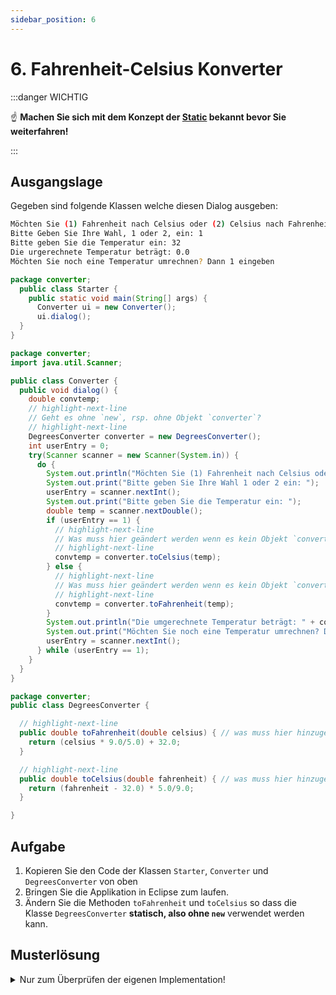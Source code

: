 ```yaml
---
sidebar_position: 6
---
```


# 6. Fahrenheit-Celsius Konverter

:::danger WICHTIG

:point_up: **Machen Sie sich mit dem Konzept der [Static](../konzepte/static.md)
bekannt bevor Sie weiterfahren!**

:::

## Ausgangslage

Gegeben sind folgende Klassen welche diesen Dialog ausgeben:

```bash title="Der Dialog-Ablauf"
Möchten Sie (1) Fahrenheit nach Celsius oder (2) Celsius nach Fahrenheit umrechnen?
Bitte Geben Sie Ihre Wahl, 1 oder 2, ein: 1
Bitte geben Sie die Temperatur ein: 32
Die urgerechnete Temperatur beträgt: 0.0
Möchten Sie noch eine Temperatur umrechnen? Dann 1 eingeben
```

```java title="Starter.java"
package converter;
  public class Starter {
    public static void main(String[] args) {
      Converter ui = new Converter();
      ui.dialog();
  }
}
```

```java title="Converter.java"
package converter;
import java.util.Scanner;

public class Converter {
  public void dialog() {
    double convtemp;
    // highlight-next-line
    // Geht es ohne `new`, rsp. ohne Objekt `converter`?
    // highlight-next-line
    DegreesConverter converter = new DegreesConverter();
    int userEntry = 0;
    try(Scanner scanner = new Scanner(System.in)) {
      do {
        System.out.println("Möchten Sie (1) Fahrenheit nach Celsius oder (2) Celsius nach Fahrenheit umrechnen?");
        System.out.print("Bitte geben Sie Ihre Wahl 1 oder 2 ein: ");
        userEntry = scanner.nextInt();
        System.out.print("Bitte geben Sie die Temperatur ein: ");
        double temp = scanner.nextDouble();
        if (userEntry == 1) {
          // highlight-next-line
          // Was muss hier geändert werden wenn es kein Objekt `converter` mehr gibt?
          // highlight-next-line
          convtemp = converter.toCelsius(temp);
        } else {
          // highlight-next-line
          // Was muss hier geändert werden wenn es kein Objekt `converter` mehr gibt?
          // highlight-next-line
          convtemp = converter.toFahrenheit(temp);
        }
        System.out.println("Die umgerechnete Temperatur beträgt: " + convtemp);
        System.out.print("Möchten Sie noch eine Temperatur umrechnen? Dann 1 eingeben. ");
        userEntry = scanner.nextInt();
      } while (userEntry == 1);
    }
  }
}
```

```java title="DegreesConverter.java"
package converter;
public class DegreesConverter {

  // highlight-next-line
  public double toFahrenheit(double celsius) { // was muss hier hinzugefügt werden?
    return (celsius * 9.0/5.0) + 32.0;
  }

  // highlight-next-line
  public double toCelsius(double fahrenheit) { // was muss hier hinzugefügt werden?
    return (fahrenheit - 32.0) * 5.0/9.0;
  }

}
```

## Aufgabe

1. Kopieren Sie den Code der Klassen `Starter`, `Converter` und
   `DegreesConverter` von oben
2. Bringen Sie die Applikation in Eclipse zum laufen.
3. Ändern Sie die Methoden `toFahrenheit` und `toCelsius` so dass die Klasse
   `DegreesConverter` **statisch, also ohne `new`** verwendet werden kann.

## Musterlösung

<details>
<summary>Nur zum Überprüfen der eigenen Implementation!</summary>

```java title="Converter.java"
package converter;
import java.util.Scanner;

public class Converter {
  public void dialog() {
    double convtemp;
    // highlight-next-line
    // Die nächste Linie kann man auskommentieren, we braucht nun kein Objekt mehr
    // highlight-next-line
    // DegreesConverter converter = new DegreesConverter();
    int userEntry = 0;
    try(Scanner scanner = new Scanner(System.in)) {
      do {
        System.out.println("Möchten Sie (1) Fahrenheit nach Celsius oder (2) Celsius nach Fahrenheit umrechnen?");
        System.out.print("Bitte geben Sie Ihre Wahl 1 oder 2 ein: ");
        userEntry = scanner.nextInt();
        System.out.print("Bitte geben Sie die Temperatur ein: ");
        double temp = scanner.nextDouble();
        if (userEntry == 1) {
          // highlight-next-line
          // convtemp = converter.toCelsius(temp);
          // highlight-next-line
          convtemp = DegreesConverter.toCelsius(temp); // es braucht kein Objekt!
        } else {
          // highlight-next-line
          //convtemp = converter.toFahrenheit(temp);
          // highlight-next-line
          convtemp = DegreesConverter.toFahrenheit(temp); // es braucht kein Objekt!
        }
        System.out.println("Die umgerechnete Temperatur beträgt: " + convtemp);
        System.out.print("Möchten Sie noch eine Temperatur umrechnen? Dann 1 eingeben. ");
        userEntry = scanner.nextInt();
      } while (userEntry == 1);
    }
  }
}
```

```java title="DegreesConverter.java"
package converter;
public class DegreesConverter {

  // Hinzufügen des keywords `static`
  // highlight-next-line
  public static double toFahrenheit(double celsius) {
    return (celsius * 9.0/5.0) + 32.0;
  }

  // Hinzufügen des keywords `static`
  // highlight-next-line
  public static double toCelsius(double fahrenheit) {
    return (fahrenheit - 32.0) * 5.0/9.0;
  }

}
```

</details>
